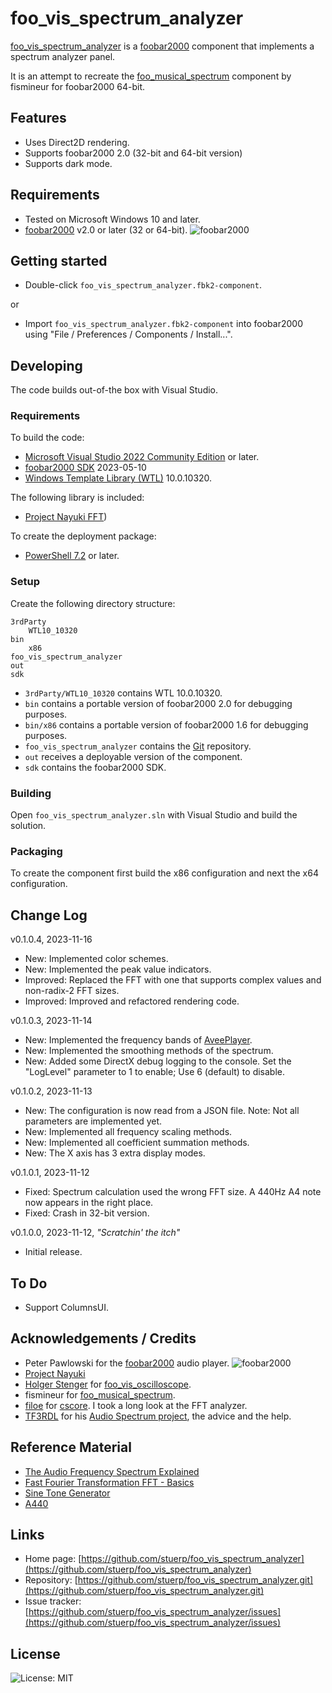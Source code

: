 
# foo_vis_spectrum_analyzer

[foo_vis_spectrum_analyzer](https://github.com/stuerp/foo_vis_spectrum_analyzer/releases) is a [foobar2000](https://www.foobar2000.org/) component that implements a spectrum analyzer panel.

It is an attempt to recreate the [foo_musical_spectrum](https://wiki.hydrogenaud.io/index.php?title=Foobar2000:Components/Musical_Spectrum_(foo_musical_spectrum)) component by fismineur for foobar2000 64-bit.

## Features

* Uses Direct2D rendering.
* Supports foobar2000 2.0 (32-bit and 64-bit version)
* Supports dark mode.

## Requirements

* Tested on Microsoft Windows 10 and later.
* [foobar2000](https://www.foobar2000.org/download) v2.0 or later (32 or 64-bit). ![foobar2000](https://www.foobar2000.org/button-small.png)

## Getting started

* Double-click `foo_vis_spectrum_analyzer.fbk2-component`.

or

* Import `foo_vis_spectrum_analyzer.fbk2-component` into foobar2000 using "File / Preferences / Components / Install...".

## Developing

The code builds out-of-the box with Visual Studio.

### Requirements

To build the code:

* [Microsoft Visual Studio 2022 Community Edition](https://visualstudio.microsoft.com/downloads/) or later.
* [foobar2000 SDK](https://www.foobar2000.org/SDK) 2023-05-10
* [Windows Template Library (WTL)](https://github.com/Win32-WTL/WTL) 10.0.10320.

The following library is included:

* [Project Nayuki FFT](https://www.nayuki.io/page/free-small-fft-in-multiple-languages))

To create the deployment package:

* [PowerShell 7.2](https://github.com/PowerShell/PowerShell) or later.

### Setup

Create the following directory structure:

    3rdParty
        WTL10_10320
    bin
        x86
    foo_vis_spectrum_analyzer
    out
    sdk

* `3rdParty/WTL10_10320` contains WTL 10.0.10320.
* `bin` contains a portable version of foobar2000 2.0 for debugging purposes.
* `bin/x86` contains a portable version of foobar2000 1.6 for debugging purposes.
* `foo_vis_spectrum_analyzer` contains the [Git](https://github.com/stuerp/foo_vis_spectrum_analyzer) repository.
* `out` receives a deployable version of the component.
* `sdk` contains the foobar2000 SDK.

### Building

Open `foo_vis_spectrum_analyzer.sln` with Visual Studio and build the solution.

### Packaging

To create the component first build the x86 configuration and next the x64 configuration.

## Change Log

v0.1.0.4, 2023-11-16

* New: Implemented color schemes.
* New: Implemented the peak value indicators.
* Improved: Replaced the FFT with one that supports complex values and non-radix-2 FFT sizes.
* Improved: Improved and refactored rendering code.

v0.1.0.3, 2023-11-14

* New: Implemented the frequency bands of [AveePlayer](https://aveeplayer.com/).
* New: Implemented the smoothing methods of the spectrum.
* New: Added some DirectX debug logging to the console. Set the "LogLevel" parameter to 1 to enable; Use 6 (default) to disable.

v0.1.0.2, 2023-11-13

* New: The configuration is now read from a JSON file. Note: Not all parameters are implemented yet.
* New: Implemented all frequency scaling methods.
* New: Implemented all coefficient summation methods.
* New: The X axis has 3 extra display modes.

v0.1.0.1, 2023-11-12

* Fixed: Spectrum calculation used the wrong FFT size. A 440Hz A4 note now appears in the right place.
* Fixed: Crash in 32-bit version.

v0.1.0.0, 2023-11-12, *"Scratchin' the itch"*

* Initial release.

## To Do

* Support ColumnsUI.

## Acknowledgements / Credits

* Peter Pawlowski for the [foobar2000](https://www.foobar2000.org/) audio player. ![foobar2000](https://www.foobar2000.org/button-small.png)
* [Project Nayuki](https://www.nayuki.io/page/free-small-fft-in-multiple-languages)
* [Holger Stenger](https://github.com/stengerh) for [foo_vis_oscilloscope](https://github.com/stengerh/foo_vis_oscilloscope_d2d).
* fismineur for [foo_musical_spectrum](https://wiki.hydrogenaud.io/index.php?title=Foobar2000:Components/Musical_Spectrum_(foo_musical_spectrum)).
* [filoe](https://github.com/filoe) for [cscore](https://github.com/filoe/cscore). I took a long look at the FFT analyzer.
* [TF3RDL](https://hydrogenaud.io/index.php?action=profile;u=160476) for his [Audio Spectrum project](https://codepen.io/TF3RDL/pen/poQJwRW), the advice and the help.

## Reference Material

* [The Audio Frequency Spectrum Explained](https://www.headphonesty.com/2020/02/audio-frequency-spectrum-explained)
* [Fast Fourier Transformation FFT - Basics](https://www.nti-audio.com/en/support/know-how/fast-fourier-transform-fft)
* [Sine Tone Generator](https://www.audiocheck.net/audiofrequencysignalgenerator_sinetone.php)
* [A440](https://en.wikipedia.org/wiki/A440_(pitch_standard))

## Links

* Home page: [https://github.com/stuerp/foo_vis_spectrum_analyzer](https://github.com/stuerp/foo_vis_spectrum_analyzer)
* Repository: [https://github.com/stuerp/foo_vis_spectrum_analyzer.git](https://github.com/stuerp/foo_vis_spectrum_analyzer.git)
* Issue tracker: [https://github.com/stuerp/foo_vis_spectrum_analyzer/issues](https://github.com/stuerp/foo_vis_spectrum_analyzer/issues)

## License

![License: MIT](https://img.shields.io/badge/license-MIT-yellow.svg)
